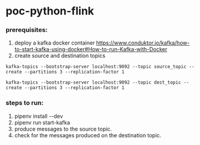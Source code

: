 # poc-python-flink

### prerequisites:
1. deploy a kafka docker container https://www.conduktor.io/kafka/how-to-start-kafka-using-docker#How-to-run-Kafka-with-Docker
2. create source and destination topics 

`kafka-topics --bootstrap-server localhost:9092 --topic source_topic --create --partitions 3 --replication-factor 1`

`kafka-topics --bootstrap-server localhost:9092 --topic dest_topic --create --partitions 3 --replication-factor 1`

### steps to run:
1. pipenv install --dev
2. pipenv run start-kafka
3. produce messages to the source topic.
4. check for the messages produced on the destination topic.